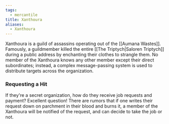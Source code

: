 ```yaml
---
tags:
  - mercantile
title: Xanthoura
aliases:
  - Xanthoura
---
```


Xanthoura is a guild of assassins operating out of the [[Aumana Wastes]]. Famously, a guildmember killed the entire [[The Triptych|Saloren Triptych]] during a public address by enchanting their clothes to strangle them. No member of the Xanthoura knows any other member except their direct subordinates; instead, a complex message-passing system is used to distribute targets across the organization.

### Requesting a Hit

If they're a secret organization, how do they receive job requests and payment? Excellent question! There are rumors that if one writes their request down on parchment in their blood and burns it, a member of the Xanthoura will be notified of the request, and can decide to take the job or not.